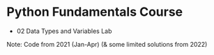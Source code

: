 # Python Fundamentals Course
- 02 Data Types and Variables Lab

Note: Code from 2021 (Jan-Apr) (& some limited solutions from 2022)
